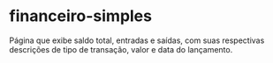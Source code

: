 # financeiro-simples
 Página que exibe saldo total, entradas e saídas, com suas respectivas descrições de tipo de transação, valor e data do lançamento. 
